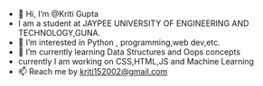 - 👋 Hi, I’m @Kriti Gupta
- I am a student at JAYPEE UNIVERSITY OF ENGINEERING AND TECHNOLOGY,GUNA.
- 👀 I’m interested in Python , programming,web dev,etc.
- 🌱 I’m currently learning Data Structures and Oops concepts
- currently I am working on CSS,HTML,JS and Machine Learning
- 📫 Reach me by kriti152002@gmail.com

<!---
KritiGupta2022/KritiGupta2022 is a ✨ special ✨ repository because its `README.md` (this file) appears on your GitHub profile.
You can click the Preview link to take a look at your changes.
--->
